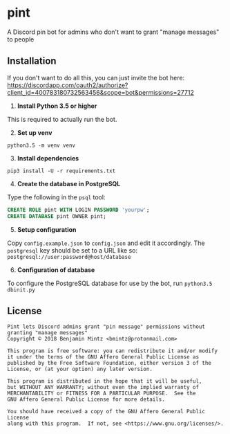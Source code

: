 # pint
A Discord pin bot for admins who don't want to grant "manage messages" to people

## Installation
<!--Inspired by <a href="https://github.com/Rapptz/RoboDanny">R. Danny's</a> config-->

If you don't want to do all this, you can just invite the bot here:
<https://discordapp.com/oauth2/authorize?client_id=400783180732563456&scope=bot&permissions=27712>

1. **Install Python 3.5 or higher**

This is required to actually run the bot.

2. **Set up venv**

`python3.5 -m venv venv`

3. **Install dependencies**

`pip3 install -U -r requirements.txt`

4. **Create the database in PostgreSQL**

Type the following in the `psql` tool:

```sql
CREATE ROLE pint WITH LOGIN PASSWORD 'yourpw';
CREATE DATABASE pint OWNER pint;
```

5. **Setup configuration**

Copy `config.example.json` to `config.json` and edit it accordingly.
The `postgresql` key should be set to a URL like so:
`postgresql://user:password@host/database`

6. **Configuration of database**

To configure the PostgreSQL database for use by the bot, run
`python3.5 dbinit.py`


## License

    Pint lets Discord admins grant "pin message" permissions without granting "manage messages"
    Copyright © 2018 Benjamin Mintz <bmintz@protonmail.com>

    This program is free software: you can redistribute it and/or modify
    it under the terms of the GNU Affero General Public License as
    published by the Free Software Foundation, either version 3 of the
    License, or (at your option) any later version.

    This program is distributed in the hope that it will be useful,
    but WITHOUT ANY WARRANTY; without even the implied warranty of
    MERCHANTABILITY or FITNESS FOR A PARTICULAR PURPOSE.  See the
    GNU Affero General Public License for more details.

    You should have received a copy of the GNU Affero General Public License
    along with this program.  If not, see <https://www.gnu.org/licenses/>.
